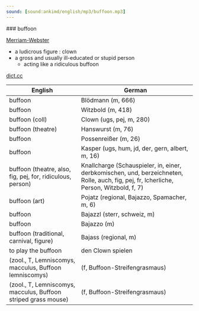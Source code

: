 ```yaml
---
sound: [sound:ankimd/english/mp3/buffoon.mp3]
---
```


\### buffoon

[Merriam-Webster](https://www.merriam-webster.com/dictionary/buffoon)

- a ludicrous figure : clown
- a gross and usually ill-educated or stupid person
    - acting like a ridiculous buffoon

[dict.cc](https://www.dict.cc/buffoon)

| English        | German       |
| -------------- | ------------ |
| buffoon | Blödmann (m, 666) |
| buffoon | Witzbold (m, 418) |
| buffoon (coll) | Clown (ugs, pej, m, 280) |
| buffoon (theatre) | Hanswurst (m, 76) |
| buffoon | Possenreißer (m, 26) |
| buffoon | Kasper (ugs, hum, jd, der, gern, albert, m, 16) |
| buffoon (theatre, also, fig, pej, for, ridiculous, person) | Knallcharge (Schauspieler, in, einer, derbkomischen, und, berzeichneten, Rolle, auch, fig, pej, fr, lcherliche, Person, Witzbold, f, 7) |
| buffoon (art) | Pojatz (regional, Bajazzo, Spamacher, m, 6) |
| buffoon | Bajazzl (sterr, schweiz, m) |
| buffoon | Bajazzo (m) |
| buffoon (traditional, carnival, figure) | Bajass (regional, m) |
| to play the buffoon | den Clown spielen |
|  (zool., T, Lemniscomys, macculus, Buffoon lemniscomys) |  (f, Buffoon-Streifengrasmaus) |
|  (zool., T, Lemniscomys, macculus, Buffoon striped grass mouse) |  (f, Buffoon-Streifengrasmaus) |

